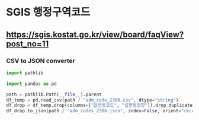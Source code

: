 # SGIS 행정구역코드
## https://sgis.kostat.go.kr/view/board/faqView?post_no=11

### CSV to JSON converter
```python
import pathlib

import pandas as pd

path = pathlib.Path(__file__).parent
df_temp = pd.read_csv(path / "adm_code_2306.csv", dtype="string")
df_drop = df_temp.drop(columns=["읍면동코드", "읍면동명칭"]).drop_duplicates()
df_drop.to_json(path / "adm_codes_2306.json", index=False, orient="records", force_ascii=False)
```
